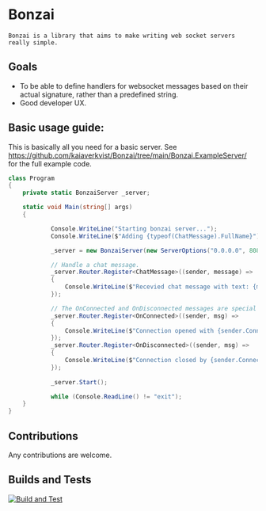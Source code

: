 # Bonzai
    Bonzai is a library that aims to make writing web socket servers really simple.

## Goals
* To be able to define handlers for websocket messages based on their actual signature, rather than a predefined string.
* Good developer UX.

## Basic usage guide:
This is basically all you need for a basic server. See https://github.com/kaiaverkvist/Bonzai/tree/main/Bonzai.ExampleServer/ for the full example code.
```cs
class Program
{
    private static BonzaiServer _server;

    static void Main(string[] args)
    {

            Console.WriteLine("Starting bonzai server...");
            Console.WriteLine($"Adding {typeof(ChatMessage).FullName}");

            _server = new BonzaiServer(new ServerOptions("0.0.0.0", 8085, NetworkScheme.NoSslScheme));

            // Handle a chat message.
            _server.Router.Register<ChatMessage>((sender, message) =>
            {
                Console.WriteLine($"Recevied chat message with text: {message.Text}");
            });

            // The OnConnected and OnDisconnected messages are special messages sent by Bonzai.
            _server.Router.Register<OnConnected>((sender, msg) =>
            {
                Console.WriteLine($"Connection opened with {sender.ConnectionInfo.Id}");
            });
            _server.Router.Register<OnDisconnected>((sender, msg) =>
            {
                Console.WriteLine($"Connection closed by {sender.ConnectionInfo.Id}");
            });
            
            _server.Start();

            while (Console.ReadLine() != "exit");
    }
}
```

## Contributions
Any contributions are welcome.

## Builds and Tests
[![Build and Test](https://github.com/kaiaverkvist/Bonzai/actions/workflows/dotnet.yml/badge.svg)](https://github.com/kaiaverkvist/Bonzai/actions/workflows/dotnet.yml)
